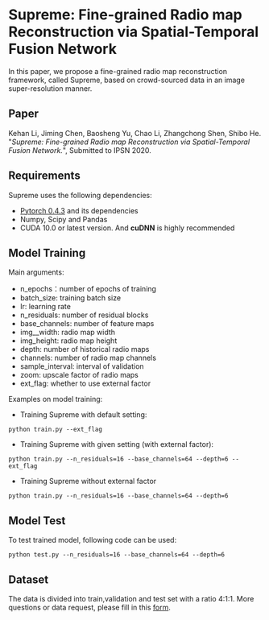 # Supreme: Fine-grained Radio map Reconstruction via Spatial-Temporal Fusion Network
In this paper, we propose a fine-grained radio map reconstruction framework, called Supreme, based on
crowd-sourced data in an image super-resolution manner. 

## Paper
Kehan Li, Jiming Chen, Baosheng Yu, Chao Li, Zhangchong Shen, Shibo He. "*Supreme: Fine-grained Radio map Reconstruction via Spatial-Temporal Fusion Network.*", Submitted to IPSN 2020.

## Requirements
Supreme uses the following dependencies:
* [Pytorch 0.4.3](https://pytorch.org/get-started/locally/) and its dependencies
* Numpy, Scipy and Pandas
* CUDA 10.0 or latest version. And **cuDNN** is highly recommended

## Model Training
Main arguments:
- n_epochs：number of epochs of training
- batch_size: training batch size
- lr: learning rate
- n_residuals: number of residual blocks
- base_channels: number of feature maps
- img__width: radio map width
- img_height: radio map height
- depth: number of historical radio maps
- channels: number of radio map channels
- sample_interval: interval of validation
- zoom: upscale factor of radio maps
- ext_flag: whether to use external factor

Examples on model training:
* Training Supreme with default setting:
```
python train.py --ext_flag
```

* Training Supreme with given setting (with external factor):
```
python train.py --n_residuals=16 --base_channels=64 --depth=6 --ext_flag
```

* Training Supreme without external factor 
```
python train.py --n_residuals=16 --base_channels=64 --depth=6
```

## Model Test
To test trained model, following code can be used:
```
python test.py --n_residuals=16 --base_channels=64 --depth=6
```

## Dataset
The data is divided into train,validation and test set with a ratio 4:1:1. More questions or data request, please fill in this [form](https://jinshuju.net/f/MlwGsW).  


